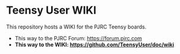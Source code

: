 # Teensy User WIKI

This repository hosts a WIKI for the PJRC Teensy boards. 

- This way to the PJRC Forum: https://forum.pjrc.com
- **This way to the WIKI: https://github.com/TeensyUser/doc/wiki**
